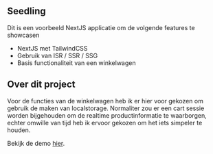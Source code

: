 ## Seedling

Dit is een voorbeeld NextJS applicatie om de volgende features te showcasen

- NextJS met TailwindCSS
- Gebruik van ISR / SSR / SSG
- Basis functionaliteit van een winkelwagen

## Over dit project

Voor de functies van de winkelwagen heb ik er hier voor gekozen om gebruik de maken van localstorage. Normaliter zou er een cart sessie worden bijgehouden om de realtime productinformatie te waarborgen, echter omwille van tijd heb ik ervoor gekozen om het iets simpeler te houden.

Bekijk de demo [hier](https://seedling-shop.netlify.app/).

